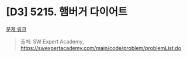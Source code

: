 # [D3] 5215. 햄버거 다이어트

[문제 링크](https://swexpertacademy.com/main/code/problem/problemDetail.do?contestProbId=AWT-lPB6dHUDFAVT) 



> 출처: SW Expert Academy, https://swexpertacademy.com/main/code/problem/problemList.do
